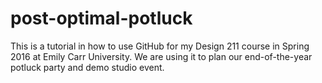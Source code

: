 # post-optimal-potluck
This is a tutorial in how to use GitHub for my Design 211 course in Spring 2016 at Emily Carr University. We are using it to plan our end-of-the-year potluck party and demo studio event. 
